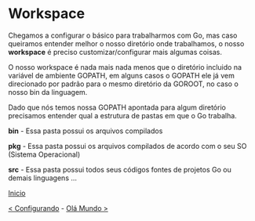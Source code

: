 # Workspace

Chegamos a configurar o básico para trabalharmos com Go, mas caso queiramos entender melhor o nosso diretório onde trabalhamos,
o nosso **workspace** é preciso customizar/configurar mais algumas coisas.

O nosso workspace é nada mais nada menos que o diretório incluido na variável de ambiente GOPATH, em alguns casos o GOPATH ele já
vem direcionado por padrão para o mesmo diretório da GOROOT, no caso o nosso bin da linguagem.

Dado que nós temos nossa GOPATH apontada para algum diretório precisamos entender qual a estrutura de pastas 
em que o Go trabalha.

**bin** - Essa pasta possui os arquivos compilados

**pkg** - Essa pasta possui os arquivos compilados de acordo com o seu SO (Sistema Operacional)

**src** - Essa pasta possui todos seus códigos fontes de projetos Go ou demais linguagens ...

[Inicio](README.md)

[< Configurando](configurando.md) - [Olá Mundo >](ola_mundo.md)
